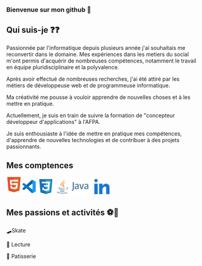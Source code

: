 ### Bienvenue sur mon github 👋

## Qui suis-je ❓❓

Passionnée par l'informatique depuis plusieurs année j'ai souhaitais me reconvertir dans le domaine.  Mes expériences dans les metiers du  social m'ont permis d'acquérir de nombreuses compétences, notamment le travail en équipe pluridisciplinaire et la polyvalence.

Après avoir effectué de nombreuses recherches, j'ai été attiré par les métiers de développeuse web et de programmeuse informatique. 

Ma créativité me pousse à vouloir apprendre de nouvelles choses et à les mettre en pratique.

Actuellement, je suis en train de suivre la formation de "concepteur développeur d'applications" à l'AFPA. 

Je suis enthousiaste à l'idée de mettre en pratique mes compétences, d'apprendre de nouvelles technologies et de contribuer à des projets passionnants.
## Mes comptences 
<img align="center" alt="vscode=" width="40px" src="./img/vscode.svg" />
<img align="left" alt="html=" width="40px" src="./img/html.svg" /> <img align="center" alt="css3=" width="40px" src="./img/css3.svg" /> <img align="center" alt="Java=" width="100px" src="./img/java-ar21.svg" />
<img align="center" alt="linkedin=" width="40px" src="./img/linkedin.svg" />


## Mes passions et activités ⚽🥋
🛹Skate

📖 Lecture 

🎂 Patisserie



